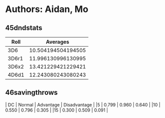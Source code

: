 # Authors: Aidan, Mo

## 45dndstats ##
| Roll  |    Averages       |
|-------|-------------------|
|3D6    | 10.504194504194505|
|3D6r1  | 11.996130996130995|
|3D6x2  | 13.421229421229421|
|4D6d1  | 12.243080243080243|


## 46savingthrows ##
| DC  | Normal |	Advantage |	Disadvantage |
|5	  | 0.799  |	0.960     |    0.640     |
|10	  | 0.550  | 	0.796	  |	   0.305     |
|15	  | 0.300  |	0.509     |	   0.091     |

